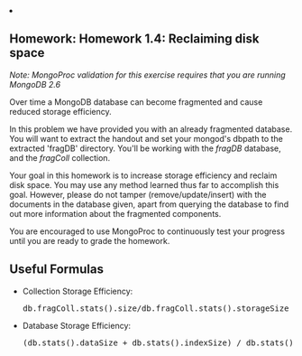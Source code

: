 <li id="vert-0">
    <section data-type="MongoProc" class="xmodule_display xmodule_MongoProcModule">
    <h2 class="problem-header">Homework: Homework 1.4: Reclaiming disk space</h2>
<section data-ajax-url="/courses/10gen/M202/2015_January/modx/i4x://10gen/M202/mongoproc/536902e88bb48b28524500e7" class="mongoproc">
  <p>
    <i>Note: MongoProc validation for this exercise requires that you are running MongoDB 2.6</i>
  </p>
  <p>Over time a MongoDB database can become fragmented and cause reduced storage efficiency.</p>
  <p>In this problem we have provided you with an already fragmented database. You will want to extract the handout and set your mongod's dbpath to the extracted 'fragDB' directory. You'll be working with the <i>fragDB</i> database, and the <i>fragColl</i> collection.</p>
  <p>Your goal in this homework is to increase storage efficiency and reclaim disk space. You may use any method learned thus far to accomplish this goal. However, please do not tamper (remove/update/insert) with the documents in the database given, apart from querying the database to find out more information about the fragmented components.</p>
  <p>You are encouraged to use MongoProc to continuously test your progress until you are ready to grade the homework.</p>
  <h2>Useful Formulas</h2>
  <ul><li>Collection Storage Efficiency: <pre>db.fragColl.stats().size/db.fragColl.stats().storageSize</pre></li>
    <li>Database Storage Efficiency: <pre>(db.stats().dataSize + db.stats().indexSize) / db.stats().fileSize</pre></li>
  </ul>

</section>

</section>

  </li>
